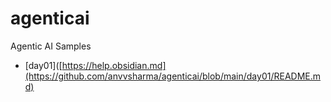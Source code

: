 # agenticai
Agentic AI Samples
- [day01]([https://help.obsidian.md](https://github.com/anvvsharma/agenticai/blob/main/day01/README.md)
